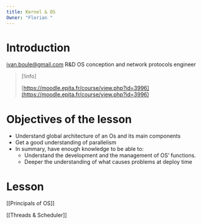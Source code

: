 ```yaml
---
title: Kernel & OS
Owner: "Florian "
---
```

# Introduction
ivan.boule@gmail.com
R&D OS conception and network protocols engineer

> [!info]  
>  
> [https://moodle.epita.fr/course/view.php?id=3996](https://moodle.epita.fr/course/view.php?id=3996)  
# Objectives of the lesson
- Understand global architecture of an Os and its main components
- Get a good understanding of parallelism
- In summary, have enough knowledge to be able to:
    - Understand the development and the management of OS’ functions.
    - Deeper the understanding of what causes problems at deploy time
# Lesson

[[Principals of OS]]

[[Threads & Scheduler]]
